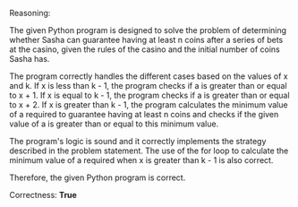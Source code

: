 Reasoning:

The given Python program is designed to solve the problem of determining whether Sasha can guarantee having at least n coins after a series of bets at the casino, given the rules of the casino and the initial number of coins Sasha has.

The program correctly handles the different cases based on the values of x and k. If x is less than k - 1, the program checks if a is greater than or equal to x + 1. If x is equal to k - 1, the program checks if a is greater than or equal to x + 2. If x is greater than k - 1, the program calculates the minimum value of a required to guarantee having at least n coins and checks if the given value of a is greater than or equal to this minimum value.

The program's logic is sound and it correctly implements the strategy described in the problem statement. The use of the for loop to calculate the minimum value of a required when x is greater than k - 1 is also correct.

Therefore, the given Python program is correct.

Correctness: **True**